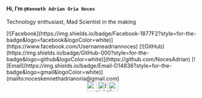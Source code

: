#### Hi, I’m `@Kenneth Adrian Oria Noces`

Technology enthusiast, Mad Scientist in the making
<div>
[![Facebook](https://img.shields.io/badge/Facebook-1877F2?style=for-the-badge&logo=facebook&logoColor=white)](https://www.facebook.com/Usernameadriannoces)
[![GitHub](https://img.shields.io/badge/GitHub-000?style=for-the-badge&logo=github&logoColor=white)](https://github.com/NocesAdrian)
[![Email](https://img.shields.io/badge/Email-D14836?style=for-the-badge&logo=gmail&logoColor=white)](mailto:noceskennethadrianoria@gmail.com)  
</div>


<div align="center">
  <a href="mailto:cjalanano.dev@gmail.com?subject=Good%20Day%2C%20Developer!" target="_blank">
    <img src="https://img.shields.io/static/v1?message=Gmail&logo=gmail&label=&color=D14836&logoColor=white&labelColor=&style=for-the-badge" height="25" alt="gmail logo"  />
  </a>
  <a href="https://www.linkedin.com/in/carlos-james-alanano-a9b4942a6/" target="_blank">
    <img src="https://img.shields.io/static/v1?message=LinkedIn&logo=linkedin&label=&color=0077B5&logoColor=white&labelColor=&style=for-the-badge" height="25" alt="linkedin logo"  />
  </a>
  <a href="https://www.facebook.com/mrcjalanano/" target="_blank">
    <img src="https://img.shields.io/static/v1?message=Facebook&logo=facebook&label=&color=1877F2&logoColor=white&labelColor=&style=for-the-badge" height="25" alt="facebook logo"  />
  </a>
</div>
